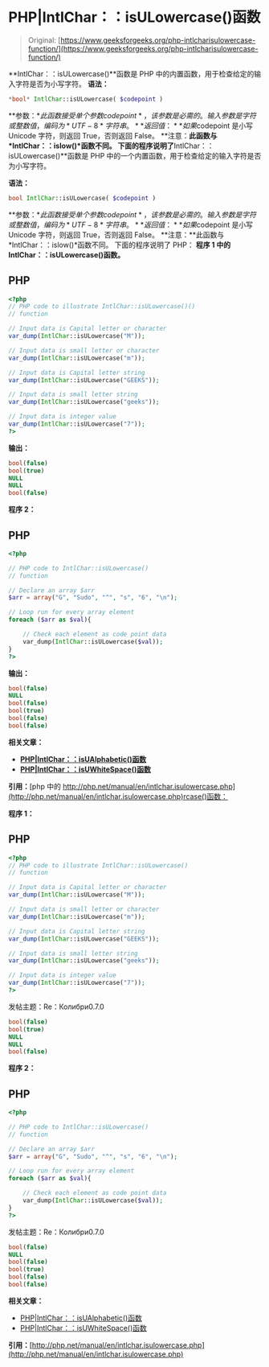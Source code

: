 # PHP|IntlChar：：isULowercase()函数

> Original: [https://www.geeksforgeeks.org/php-intlcharisulowercase-function/](https://www.geeksforgeeks.org/php-intlcharisulowercase-function/)

**IntlChar：：isULowercase()**函数是 PHP 中的内置函数，用于检查给定的输入字符是否为小写字符。
**语法：**

```php
*bool* IntlChar::isULowercase( $codepoint )
```

**参数：**此函数接受单个参数*$codepoint*，该参数是必需的。 输入参数是字符或整数值，编码为*UTF-8*字符串。
**返回值：**如果$codepoint 是小写 Unicode 字符，则返回 True，否则返回 False。
**注意：**此函数与*IntlChar：：islow()*函数不同。
下面的程序说明了**IntlChar：：isULowercase()**函数是 PHP 中的一个内置函数，用于检查给定的输入字符是否为小写字符。

**语法：**

```php
bool IntlChar::isULowercase( $codepoint )
```

**参数：**此函数接受单个参数*$codepoint*，该参数是必需的。 输入参数是字符或整数值，编码为*UTF-8*字符串。
**返回值：**如果$codepoint 是小写 Unicode 字符，则返回 True，否则返回 False。
**注意：**此函数与*IntlChar：：islow()*函数不同。
下面的程序说明了 PHP：
**程序 1 中的 IntlChar：：isULowercase()函数。**

## PHP

```php
<?php
// PHP code to illustrate IntlChar::isULowercase()()
// function

// Input data is Capital letter or character
var_dump(IntlChar::isULowercase("M"));

// Input data is small letter or character
var_dump(IntlChar::isULowercase("m"));

// Input data is Capital letter string
var_dump(IntlChar::isULowercase("GEEKS"));

// Input data is small letter string
var_dump(IntlChar::isULowercase("geeks"));

// Input data is integer value
var_dump(IntlChar::isULowercase("7"));
?>
```

**输出：**

```php
bool(false)
bool(true)
NULL
NULL
bool(false)
```

**程序 2：**

## PHP

```php
<?php

// PHP code to IntlChar::isULowercase()
// function

// Declare an array $arr
$arr = array("G", "Sudo", "^", "s", "6", "\n");

// Loop run for every array element
foreach ($arr as $val){

    // Check each element as code point data
    var_dump(IntlChar::isULowercase($val));
}
?>
```

**输出：**

```php
bool(false) 
NULL 
bool(false) 
bool(true) 
bool(false) 
bool(false)
```

**相关文章：**

*   [**PHP|IntlChar：：isUAlphabetic()函数**](https://www.geeksforgeeks.org/php-intlcharisualphabetic-function/)
*   [**PHP|IntlChar：：isUWhiteSpace()函数**](https://www.geeksforgeeks.org/php-intlcharisuwhitespace-function/)

**引用：**[php 中的 http://php.net/manual/en/intlchar.isulowercase.php](http://php.net/manual/en/intlchar.isulowercase.php)rcase()函数：

**程序 1：**

## PHP

```php
<?php
// PHP code to illustrate IntlChar::isULowercase()
// function

// Input data is Capital letter or character
var_dump(IntlChar::isULowercase("M"));

// Input data is small letter or character
var_dump(IntlChar::isULowercase("m"));

// Input data is Capital letter string
var_dump(IntlChar::isULowercase("GEEKS"));

// Input data is small letter string
var_dump(IntlChar::isULowercase("geeks"));

// Input data is integer value
var_dump(IntlChar::isULowercase("7"));
?>
```

发帖主题：Re：Колибри0.7.0

```php
bool(false)
bool(true)
NULL
NULL
bool(false)
```

**程序 2：**

## PHP

```php
<?php

// PHP code to IntlChar::isULowercase()
// function

// Declare an array $arr
$arr = array("G", "Sudo", "^", "s", "6", "\n");

// Loop run for every array element
foreach ($arr as $val){

    // Check each element as code point data
    var_dump(IntlChar::isULowercase($val));
}
?>
```

发帖主题：Re：Колибри0.7.0

```php
bool(false) 
NULL 
bool(false) 
bool(true) 
bool(false) 
bool(false) 
```

**相关文章：**

*   [PHP|IntlChar：：isUAlphabetic()函数](https://www.geeksforgeeks.org/php-intlcharisualphabetic-function/)
*   [PHP|IntlChar：：isUWhiteSpace()函数](https://www.geeksforgeeks.org/php-intlcharisuwhitespace-function/)

**引用：**[http://php.net/manual/en/intlchar.isulowercase.php](http://php.net/manual/en/intlchar.isulowercase.php)